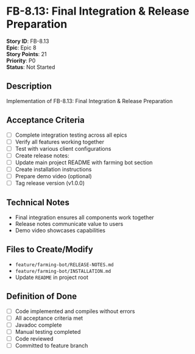 # FB-8.13: Final Integration & Release Preparation

**Story ID**: FB-8.13  
**Epic**: Epic 8  
**Story Points**: 21  
**Priority**: P0  
**Status**: Not Started  

## Description
Implementation of FB-8.13: Final Integration & Release Preparation

## Acceptance Criteria
- [ ] Complete integration testing across all epics
- [ ] Verify all features working together
- [ ] Test with various client configurations
- [ ] Create release notes:
- [ ] Update main project README with farming bot section
- [ ] Create installation instructions
- [ ] Prepare demo video (optional)
- [ ] Tag release version (v1.0.0)

## Technical Notes
- Final integration ensures all components work together
- Release notes communicate value to users
- Demo video showcases capabilities

## Files to Create/Modify
- `feature/farming-bot/RELEASE-NOTES.md`
- `feature/farming-bot/INSTALLATION.md`
- Update `README` in project root

## Definition of Done
- [ ] Code implemented and compiles without errors
- [ ] All acceptance criteria met
- [ ] Javadoc complete
- [ ] Manual testing completed
- [ ] Code reviewed
- [ ] Committed to feature branch
